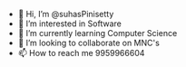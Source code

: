 - 👋 Hi, I’m @suhasPinisetty
- 👀 I’m interested in Software
- 🌱 I’m currently learning Computer Science
- 💞️ I’m looking to collaborate on MNC's
- 📫 How to reach me 9959966604

<!---
suhasPinisetty/suhasPinisetty is a ✨ special ✨ repository because its `README.md` (this file) appears on your GitHub profile.
You can click the Preview link to take a look at your changes.
--->

